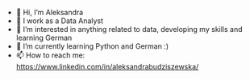 - 👋 Hi, I’m Aleksandra
- 🏢 I work as a Data Analyst
- 👀 I’m interested in anything related to data, developing my skills and learning German
- 🌱 I’m currently learning Python and German :)
- 📫 How to reach me: https://www.linkedin.com/in/aleksandrabudziszewska/

<!---
Aleksandra0331/Aleksandra0331 is a ✨ special ✨ repository because its `README.md` (this file) appears on your GitHub profile.
You can click the Preview link to take a look at your changes.
--->
